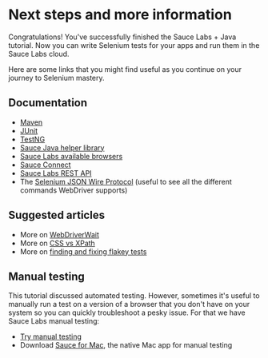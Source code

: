 Next steps and more information
======

Congratulations! You've successfully finished the Sauce Labs + Java tutorial. Now you can write Selenium tests 
for your apps and run them in the Sauce Labs cloud. 

Here are some links that you might find useful as you continue on your journey to Selenium mastery.

Documentation
---
*   [Maven](http://maven.apache.org)
*   [JUnit](http://www.junit.org)
*   [TestNG](http://www.testng.org)
*   [Sauce Java helper library](https://github.com/saucelabs/sauce-java)
*   [Sauce Labs available browsers](http://saucelabs.com/docs/browsers)
*   [Sauce Connect](http://saucelabs.com/docs/connect)
*   [Sauce Labs REST API](http://saucelabs.com/docs/rest)
*   The [Selenium JSON Wire Protocol](http://code.google.com/p/selenium/wiki/JsonWireProtocol#/session/:sessionId/element) (useful to see all the different commands WebDriver supports)

Suggested articles
---
* More on [WebDriverWait](http://automatingsoftwaretesting.wordpress.com/2011/09/17/why-webdriverwait-thread-sleep/)
* More on [CSS vs XPath](http://sauceio.com/index.php/2011/05/why-css-locators-are-the-way-to-go-vs-xpath/)
* More on [finding and fixing flakey tests](http://sauceio.com/index.php/2012/09/using-sauce-breakpoints-to-find-and-fix-flakey-tests/)

Manual testing
---
This tutorial discussed automated testing. However, sometimes it's useful to manually run a test on a version 
of a browser that you don't have on your system so you can quickly troubleshoot a pesky issue. 
For that we have Sauce Labs manual testing:

*   [Try manual testing](https://saucelabs.com/docs/manual)
*   Download [Sauce for Mac](http://saucelabs.com/downloads/Sauce-for-Mac-BETA.dmg),
    the native Mac app for manual testing
